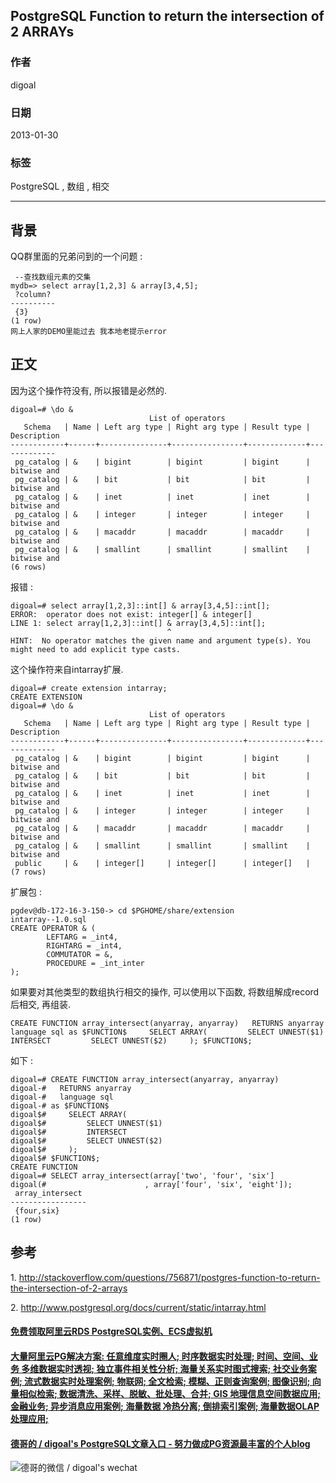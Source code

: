 ## PostgreSQL Function to return the intersection of 2 ARRAYs  
                       
### 作者                        
digoal                       
                         
### 日期                         
2013-01-30                   
                                  
### 标签                  
PostgreSQL , 数组 , 相交    
                  
----                  
                   
## 背景      
QQ群里面的兄弟问到的一个问题 :   
  
```  
 --查找数组元素的交集  
mydb=> select array[1,2,3] & array[3,4,5];  
 ?column?   
----------  
 {3}  
(1 row)  
网上人家的DEMO里能过去 我本地老提示error   
```  
  
## 正文  
因为这个操作符没有, 所以报错是必然的.  
  
```  
digoal=# \do &  
                               List of operators  
   Schema   | Name | Left arg type | Right arg type | Result type | Description   
------------+------+---------------+----------------+-------------+-------------  
 pg_catalog | &    | bigint        | bigint         | bigint      | bitwise and  
 pg_catalog | &    | bit           | bit            | bit         | bitwise and  
 pg_catalog | &    | inet          | inet           | inet        | bitwise and  
 pg_catalog | &    | integer       | integer        | integer     | bitwise and  
 pg_catalog | &    | macaddr       | macaddr        | macaddr     | bitwise and  
 pg_catalog | &    | smallint      | smallint       | smallint    | bitwise and  
(6 rows)  
```  
  
报错 :   
  
```  
digoal=# select array[1,2,3]::int[] & array[3,4,5]::int[];  
ERROR:  operator does not exist: integer[] & integer[]  
LINE 1: select array[1,2,3]::int[] & array[3,4,5]::int[];  
                                   ^  
HINT:  No operator matches the given name and argument type(s). You might need to add explicit type casts.  
```  
  
这个操作符来自intarray扩展.  
  
```  
digoal=# create extension intarray;  
CREATE EXTENSION  
digoal=# \do &  
                               List of operators  
   Schema   | Name | Left arg type | Right arg type | Result type | Description   
------------+------+---------------+----------------+-------------+-------------  
 pg_catalog | &    | bigint        | bigint         | bigint      | bitwise and  
 pg_catalog | &    | bit           | bit            | bit         | bitwise and  
 pg_catalog | &    | inet          | inet           | inet        | bitwise and  
 pg_catalog | &    | integer       | integer        | integer     | bitwise and  
 pg_catalog | &    | macaddr       | macaddr        | macaddr     | bitwise and  
 pg_catalog | &    | smallint      | smallint       | smallint    | bitwise and  
 public     | &    | integer[]     | integer[]      | integer[]   |   
(7 rows)  
```  
  
扩展包 :   
  
```  
pgdev@db-172-16-3-150-> cd $PGHOME/share/extension  
intarray--1.0.sql   
CREATE OPERATOR & (  
        LEFTARG = _int4,  
        RIGHTARG = _int4,  
        COMMUTATOR = &,  
        PROCEDURE = _int_inter  
);  
```  
  
如果要对其他类型的数组执行相交的操作, 可以使用以下函数, 将数组解成record后相交, 再组装.  
  
```  
CREATE FUNCTION array_intersect(anyarray, anyarray)   RETURNS anyarray   language sql as $FUNCTION$     SELECT ARRAY(         SELECT UNNEST($1)         INTERSECT         SELECT UNNEST($2)     ); $FUNCTION$;  
```  
  
如下 :   
  
```  
digoal=# CREATE FUNCTION array_intersect(anyarray, anyarray)  
digoal-#   RETURNS anyarray  
digoal-#   language sql  
digoal-# as $FUNCTION$  
digoal$#     SELECT ARRAY(  
digoal$#         SELECT UNNEST($1)  
digoal$#         INTERSECT  
digoal$#         SELECT UNNEST($2)  
digoal$#     );  
digoal$# $FUNCTION$;  
CREATE FUNCTION  
digoal=# SELECT array_intersect(array['two', 'four', 'six']  
digoal(#                      , array['four', 'six', 'eight']);  
 array_intersect   
-----------------  
 {four,six}  
(1 row)  
```  
  
## 参考  
1\. http://stackoverflow.com/questions/756871/postgres-function-to-return-the-intersection-of-2-arrays  
  
2\. http://www.postgresql.org/docs/current/static/intarray.html  
  
  
  
  
  
  
  
  
  
  
  
  
  
  
  
  
  
  
  
  
  
  
  
  
  
  
  
  
  
  
  
  
  
  
  
  
  
  
#### [免费领取阿里云RDS PostgreSQL实例、ECS虚拟机](https://www.aliyun.com/database/postgresqlactivity "57258f76c37864c6e6d23383d05714ea")
  
  
#### [大量阿里云PG解决方案: 任意维度实时圈人; 时序数据实时处理; 时间、空间、业务 多维数据实时透视; 独立事件相关性分析; 海量关系实时图式搜索; 社交业务案例; 流式数据实时处理案例; 物联网; 全文检索; 模糊、正则查询案例; 图像识别; 向量相似检索; 数据清洗、采样、脱敏、批处理、合并; GIS 地理信息空间数据应用; 金融业务; 异步消息应用案例; 海量数据 冷热分离; 倒排索引案例; 海量数据OLAP处理应用;](https://yq.aliyun.com/topic/118 "40cff096e9ed7122c512b35d8561d9c8")
  
  
#### [德哥的 / digoal's PostgreSQL文章入口 - 努力做成PG资源最丰富的个人blog](https://github.com/digoal/blog/blob/master/README.md "22709685feb7cab07d30f30387f0a9ae")
  
  
![德哥的微信 / digoal's wechat](../pic/digoal_weixin.jpg "f7ad92eeba24523fd47a6e1a0e691b59")
  

